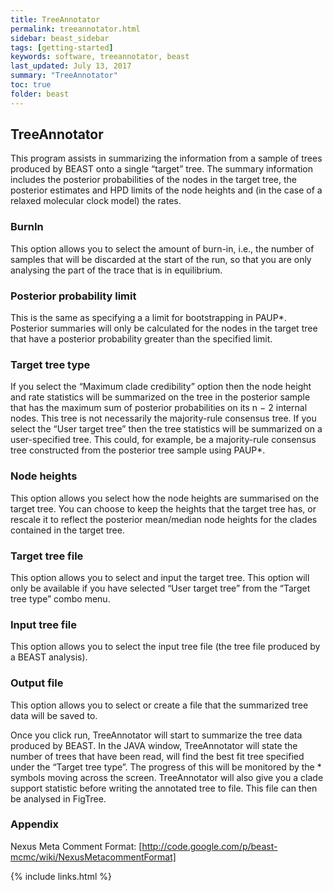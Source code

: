 ```yaml
---
title: TreeAnnotator
permalink: treeannotator.html
sidebar: beast_sidebar
tags: [getting-started]
keywords: software, treeannotator, beast
last_updated: July 13, 2017
summary: "TreeAnnotator"
toc: true
folder: beast
---
```


## TreeAnnotator

This program assists in summarizing the information from a sample of trees produced by BEAST onto a single “target” tree. 
The summary information includes the posterior probabilities of the nodes in the target tree, the posterior estimates and HPD limits of the node heights and (in the case of a relaxed molecular clock model) the rates.

### BurnIn

This option allows you to select the amount of burn-in, i.e., the number of samples that will be discarded at the start of the run, so that you are only analysing the part of the trace that is in equilibrium.

### Posterior probability limit

This is the same as specifying a a limit for bootstrapping in PAUP*. 
Posterior summaries will only be calculated for the nodes in the target tree that have a posterior probability greater than the specified limit.

### Target tree type

If you select the “Maximum clade credibility” option then the node height and rate statistics will be summarized on the tree in the posterior sample that has the maximum sum of posterior probabilities on its n − 2 internal nodes. 
This tree is not necessarily the majority-rule consensus tree. 
If you select the “User target tree” then the tree statistics will be summarized on a user-specified tree. 
This could, for example, be a majority-rule consensus tree constructed from the posterior tree sample using PAUP*.

### Node heights

This option allows you select how the node heights are summarised on the target tree. 
You can choose to keep the heights that the target tree has, or rescale it to reflect the posterior mean/median node heights for the clades contained in the target tree.

### Target tree file

This option allows you to select and input the target tree. 
This option will only be available if you have selected “User target tree” from the “Target tree type” combo menu.

### Input tree file

This option allows you to select the input tree file (the tree file produced by a BEAST analysis).

### Output file

This option allows you to select or create a file that the summarized tree data will be saved to.

Once you click run, TreeAnnotator will start to summarize the tree data produced by BEAST. 
In the JAVA window, TreeAnnotator will state the number of trees that have been read, will find the best fit tree specified under the “Target tree type”. 
The progress of this will be monitored by the * symbols moving across the screen. 
TreeAnnotator will also give you a clade support statistic before writing the annotated tree to file. 
This file can then be analysed in FigTree.

### Appendix

Nexus Meta Comment Format: [http://code.google.com/p/beast-mcmc/wiki/NexusMetacommentFormat]

{% include links.html %}